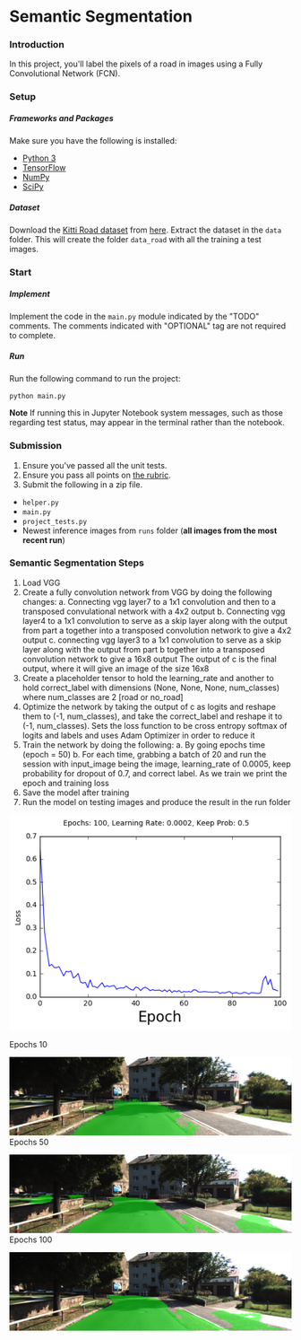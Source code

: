 # Semantic Segmentation
### Introduction
In this project, you'll label the pixels of a road in images using a Fully Convolutional Network (FCN).

### Setup
##### Frameworks and Packages
Make sure you have the following is installed:
 - [Python 3](https://www.python.org/)
 - [TensorFlow](https://www.tensorflow.org/)
 - [NumPy](http://www.numpy.org/)
 - [SciPy](https://www.scipy.org/)
##### Dataset
Download the [Kitti Road dataset](http://www.cvlibs.net/datasets/kitti/eval_road.php) from [here](http://www.cvlibs.net/download.php?file=data_road.zip).  Extract the dataset in the `data` folder.  This will create the folder `data_road` with all the training a test images.

### Start
##### Implement
Implement the code in the `main.py` module indicated by the "TODO" comments.
The comments indicated with "OPTIONAL" tag are not required to complete.
##### Run
Run the following command to run the project:
```
python main.py
```
**Note** If running this in Jupyter Notebook system messages, such as those regarding test status, may appear in the terminal rather than the notebook.

### Submission
1. Ensure you've passed all the unit tests.
2. Ensure you pass all points on [the rubric](https://review.udacity.com/#!/rubrics/989/view).
3. Submit the following in a zip file.
 - `helper.py`
 - `main.py`
 - `project_tests.py`
 - Newest inference images from `runs` folder  (**all images from the most recent run**)

### Semantic Segmentation Steps

1. Load VGG
2. Create a fully convolution network from VGG by doing the following changes:
  a. Connecting vgg layer7 to a 1x1 convolution and then to a transposed convulational network with a 4x2 output
  b. Connecting vgg layer4 to a 1x1 convolution to serve as a skip layer along with the output from part a together into a transposed convolution network to give a 4x2 output
  c. connecting vgg layer3 to a 1x1 convolution to serve as a skip layer along with the output from part b together into a transposed convolution network to give a 16x8 output
  The output of c is the final output, where it will give an image of the size 16x8
3. Create a placeholder tensor to hold the learning_rate and another to hold correct_label with dimensions (None, None, None, num_classes) where num_classes are 2 [road or no_road]
4. Optimize the network by taking the output of c as logits and reshape them to (-1, num_classes), and take the correct_label and reshape it to (-1, num_classes).
   Sets the loss function to be cross entropy softmax of logits and labels and uses Adam Optimizer in order to reduce it
5. Train the network by doing the following:
  a. By going epochs time (epoch = 50)
  b. For each time, grabbing a batch of 20 and run the session with input_image being the image, learning_rate of 0.0005, keep probability for dropout of 0.7, and correct label.
     As we train we print the epoch and training loss
6. Save the model after training
7. Run the model on testing images and produce the result in the run folder

![Loss Function](loss.png)

Epochs 10  
  
![Comparison of Segmentation with Epochs 10](images/epochs_10.png)
Epochs 50  

![Comparison of Segmentation with Epochs 50](images/epochs_20.png)
Epochs 100  

![Comparison of Segmentation with Epochs 100](images/epochs_100.png)
